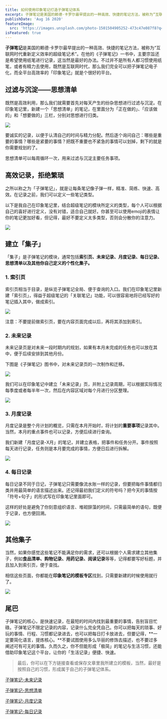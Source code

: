```yaml
---
title: 如何使用印象笔记打造子弹笔记体系
excerpt: 子弹笔记是美国的赖德·卡罗尔最早提出的一种高效、快捷的笔记方法，被称为“互联网时代重新定义效率的超级笔记术”。在他的《子弹笔记》一书中，主要宗旨还是希望使用纸笔进行记录，这当然是最好的办法。不过并不是所有人都习惯使用纸笔，或者有精力去使用，既然是互联网时代，那么我们完全可以把子弹笔记电子化，而全平台高效率的「印象笔记」就是个很好的平台。
publishDate: 'Aug 16 2020'
featureImage:
  src: 'https://images.unsplash.com/photo-1501504905252-473c47e087f8?q=80&w=1974&auto=format&fit=crop&ixlib=rb-4.0.3&ixid=M3wxMjA3fDB8MHxwaG90by1wYWdlfHx8fGVufDB8fHx8fA%3D%3D'
isFeatured: true
---
```


**子弹笔记**是美国的赖德·卡罗尔最早提出的一种高效、快捷的笔记方法，被称为“互联网时代重新定义效率的超级笔记术”。在他的《子弹笔记》一书中，主要宗旨还是希望使用纸笔进行记录，这当然是最好的办法。不过并不是所有人都习惯使用纸笔，或者有精力去使用，既然是互联网时代，那么我们完全可以把子弹笔记电子化，而全平台高效率的「印象笔记」就是个很好的平台。

<!--more-->

## 过滤与沉淀——思想清单

既然是高效利用，那么我们就需要首先对每天产生的纷杂思想进行过滤与沉淀。在印象笔记里，新建一个「思想清单」的笔记，在里面分为「正在做的」、「应该做的」和「想要做的」三栏，分别对思想进行归类。

![](https://gcore.jsdelivr.net/gh/sherlock1990/pic@master/uPic/zizSkf.png)

要诚实的记录，以便于认清自己的时间与精力分配。然后逐个询问自己：哪些是重要的事情？哪些是紧要的事情？把既不重要也不紧急的事情可以划掉，剩下的就是你需要规划的了。

思想清单可以每周循环一次，用来过滤与沉淀主要任务事项。

## 高效记录，拒绝繁琐

之所以称之为「子弹笔记」，就是让每条笔记像子弹一样，精准、简练、快速、高效。在记录之前，我们可以定义一些笔记类型。

以下是我自己在印象笔记里，结合超级笔记的模块所定义的类型，每个人可以根据自己的喜好进行定义，没有对错，适合自己就好。你甚至可以使用emoji的表情让你的笔记更加好看，但记得，最好不要定义太多类型，否则会分散你的注意力。

![](https://gcore.jsdelivr.net/gh/sherlock1990/pic@master/uPic/6YcpE3.png)

## 建立「集子」

「集子」是子弹笔记的模块，通常包括**索引页、未来记录、月度记录、每日记录、思想清单以及其他你自己定义的个性化集子。**

### 1. 索引页

索引页相当于目录，是纵览子弹笔记全局、便于查询的入口。我们在印象笔记里新建「索引页」，得益于超级笔记的「关联笔记」功能，可以很容易地将已经写好的笔记插入其中，做成索引。

![](https://gcore.jsdelivr.net/gh/sherlock1990/pic@master/uPic/1gipoG.png)

注意：不要提前做索引页，要在内容页面完成以后，再将其添加到索引。

### 2. 未来记录

未来记录页是对未来一段时期内的规划，如果有本月未完成的任务也可以放在其中，便于后续安排到其他月份。

下图是《子弹笔记》图书中，对未来记录页的一次制作和迁移。

![](https://gcore.jsdelivr.net/gh/sherlock1990/pic@master/uPic/ahAKdj.png)

我们可以在印象笔记中建立「未来记录」页，并附上记录周期，可以根据实际情况每季度或者每半年一次，然后在内容区域对每个月进行分区整理。

![](https://gcore.jsdelivr.net/gh/sherlock1990/pic@master/uPic/Wh3aRa.png)

### 3. 月度记录

月度记录是整个月计划的概览，只需在本月开始时，将计划的**重要事项**记录其中。当然，本月的重点事件也可以记录，方便后续进行查询。

我们新建「月度记录-X月」的笔记，并建立表格，把事件和任务分开。事件按照每天进行记录，任务则是本月要完成的事情，方便日后进行拆解。

![](https://gcore.jsdelivr.net/gh/sherlock1990/pic@master/uPic/z6Ss5d.png)

### 4. 每日记录

每日记录不同于日记，子弹笔记只需要像流水账一样的记录，但要把每件事情都归类并用最简单的语言描述出来。还记得最初我们定义的符号吗？把今天的事情按「符号+句子」的形式写在印象笔记里面即可。

这样的好处是避免了你刻意组织语言、堆砌辞藻的时间，只需最简单的语句，既便于记录，也方便回溯。

![](https://gcore.jsdelivr.net/gh/sherlock1990/pic@master/uPic/8QUu9b.png)

## 其他集子

当然，如果你感觉这些笔记不能满足你的需求，还可以根据个人需求建立其他集子，例如**食品清单、购物记录、用药记录、阅读记录**等等，记得都要写好标题，并且加入到索引页，便于查找。

相信这些页面，你都能在**印象笔记的模板专区**找到，只需要新建的时候使用就行了。

![](https://gcore.jsdelivr.net/gh/sherlock1990/pic@master/uPic/aRdqEJ.png)

## 尾巴

子弹笔记的核心，是快速记录，在最短的时间内找到最重要的事情，告别盲目忙碌。子弹笔记不限定记录的内容，记录什么完全凭自己。你可以把每天的琐事、好玩的事情、行程、习惯都记录进去，也可以把每日打卡放进去，但要记得，**一定要简化语言，提炼核心。**不要试图使用多么华丽的修饰去描述，也不要过多阐述可有可无的事情。久而久之，你不但能形成「极简」的笔记与生活习惯，还能借助印象笔记这个平台，让你的「生活记录」便捷、快速。

> 最后，你可以在下方链接查看或保存文章里我所建立的模板，当然，最好是按照自己的习惯，形成属于自己的子弹笔记体系。

[子弹笔记-未来记录](https://app.yinxiang.com/fx/0fb38895-c8b1-47fb-acda-d3d8e9413e35)

[子弹笔记-思想清单](https://app.yinxiang.com/fx/02d7b695-3a71-4258-88c2-be7887548963)

[子弹笔记-月度记录](https://app.yinxiang.com/fx/7b0de3c2-8811-4c6f-ae58-215cc968578c)

[子弹笔记-每日记录](https://app.yinxiang.com/fx/22a81ab9-100a-4303-bf57-8d0c7ce06087)
